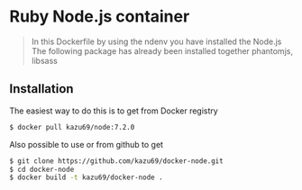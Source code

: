 Ruby Node.js container
====================

> In this Dockerfile by using the ndenv you have installed the Node.js
> The following package has already been installed together
> phantomjs, libsass

Installation
-----

The easiest way to do this is to get from Docker registry

```sh
$ docker pull kazu69/node:7.2.0
```

Also possible to use or from github to get

```sh
$ git clone https://github.com/kazu69/docker-node.git
$ cd docker-node
$ docker build -t kazu69/docker-node .
```

